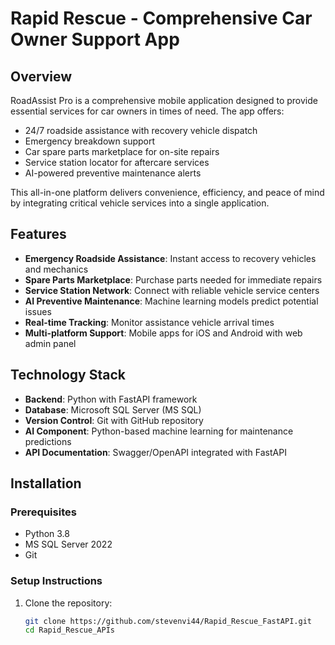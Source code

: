 # Rapid Rescue - Comprehensive Car Owner Support App

## Overview
RoadAssist Pro is a comprehensive mobile application designed to provide essential services for car owners in times of need. The app offers:
- 24/7 roadside assistance with recovery vehicle dispatch
- Emergency breakdown support
- Car spare parts marketplace for on-site repairs
- Service station locator for aftercare services
- AI-powered preventive maintenance alerts

This all-in-one platform delivers convenience, efficiency, and peace of mind by integrating critical vehicle services into a single application.

## Features
- **Emergency Roadside Assistance**: Instant access to recovery vehicles and mechanics
- **Spare Parts Marketplace**: Purchase parts needed for immediate repairs
- **Service Station Network**: Connect with reliable vehicle service centers
- **AI Preventive Maintenance**: Machine learning models predict potential issues
- **Real-time Tracking**: Monitor assistance vehicle arrival times
- **Multi-platform Support**: Mobile apps for iOS and Android with web admin panel

## Technology Stack
- **Backend**: Python with FastAPI framework
- **Database**: Microsoft SQL Server (MS SQL)
- **Version Control**: Git with GitHub repository
- **AI Component**: Python-based machine learning for maintenance predictions
- **API Documentation**: Swagger/OpenAPI integrated with FastAPI

## Installation
### Prerequisites
- Python 3.8
- MS SQL Server 2022
- Git

### Setup Instructions
1. Clone the repository:
   ```bash
   git clone https://github.com/stevenvi44/Rapid_Rescue_FastAPI.git
   cd Rapid_Rescue_APIs
